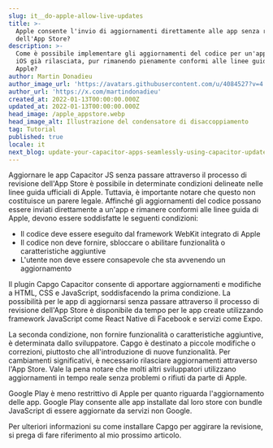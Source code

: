 ```yaml
---
slug: it__do-apple-allow-live-updates
title: >-
  Apple consente l'invio di aggiornamenti direttamente alle app senza revisione
  dell'App Store?
description: >-
  Come è possibile implementare gli aggiornamenti del codice per un'applicazione
  iOS già rilasciata, pur rimanendo pienamente conformi alle linee guida di
  Apple?
author: Martin Donadieu
author_image_url: 'https://avatars.githubusercontent.com/u/4084527?v=4'
author_url: 'https://x.com/martindonadieu'
created_at: 2022-01-13T00:00:00.000Z
updated_at: 2022-01-13T00:00:00.000Z
head_image: /apple_appstore.webp
head_image_alt: Illustrazione del condensatore di disaccoppiamento
tag: Tutorial
published: true
locale: it
next_blog: update-your-capacitor-apps-seamlessly-using-capacitor-updater
---
```


Aggiornare le app Capacitor JS senza passare attraverso il processo di revisione dell'App Store è possibile in determinate condizioni delineate nelle linee guida ufficiali di Apple. Tuttavia, è importante notare che questo non costituisce un parere legale. Affinché gli aggiornamenti del codice possano essere inviati direttamente a un'app e rimanere conformi alle linee guida di Apple, devono essere soddisfatte le seguenti condizioni:

- Il codice deve essere eseguito dal framework WebKit integrato di Apple
- Il codice non deve fornire, sbloccare o abilitare funzionalità o caratteristiche aggiuntive
- L'utente non deve essere consapevole che sta avvenendo un aggiornamento

Il plugin Capgo Capacitor consente di apportare aggiornamenti e modifiche a HTML, CSS e JavaScript, soddisfacendo la prima condizione.
La possibilità per le app di aggiornarsi senza passare attraverso il processo di revisione dell'App Store è disponibile da tempo per le app create utilizzando framework JavaScript come React Native di Facebook e servizi come Expo.

La seconda condizione, non fornire funzionalità o caratteristiche aggiuntive, è determinata dallo sviluppatore. Capgo è destinato a piccole modifiche o correzioni, piuttosto che all'introduzione di nuove funzionalità. Per cambiamenti significativi, è necessario rilasciare aggiornamenti attraverso l'App Store. Vale la pena notare che molti altri sviluppatori utilizzano aggiornamenti in tempo reale senza problemi o rifiuti da parte di Apple.

Google Play è meno restrittivo di Apple per quanto riguarda l'aggiornamento delle app. Google Play consente alle app installate dal loro store con bundle JavaScript di essere aggiornate da servizi non Google.

Per ulteriori informazioni su come installare Capgo per aggirare la revisione, si prega di fare riferimento al mio prossimo articolo.